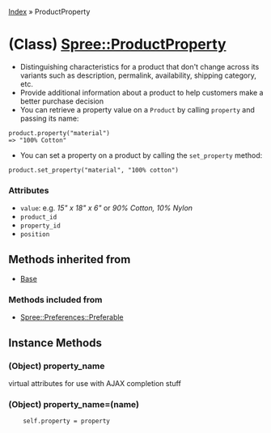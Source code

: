[Index](../_index.md) » ProductProperty

# (Class) [Spree::ProductProperty](http://m.gymplayer.com/product_property.rb)
* Distinguishing characteristics for a product that don't change across its variants such as 
description, permalink, availability, shipping category, etc.
* Provide additional information about a product to help customers make a better purchase decision
* You can retrieve a property value on a `Product` by calling `property` and passing its name:
```shell
product.property("material")
=> "100% Cotton"
```
* You can set a property on a product by calling the `set_property` method:
```
product.set_property("material", "100% cotton")
```

### Attributes
* `value`: e.g. *15" x 18" x 6"* or *90% Cotton, 10% Nylon*
* `product_id`
* `property_id`
* `position`

## Methods inherited from
* [Base](Base.md)

### Methods included from
* [Spree::Preferences::Preferable](Preferences/Preferable.md)

## Instance Methods
### (Object) **property_name**
virtual attributes for use with AJAX completion stuff

### (Object) **property_name=**(name)

        self.property = property
  

